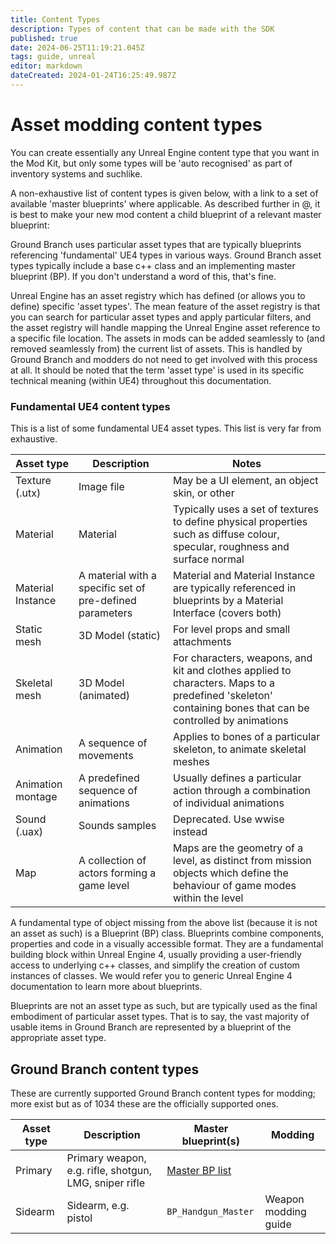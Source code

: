 ```yaml
---
title: Content Types
description: Types of content that can be made with the SDK
published: true
date: 2024-06-25T11:19:21.045Z
tags: guide, unreal
editor: markdown
dateCreated: 2024-01-24T16:25:49.987Z
---
```


# Asset modding content types

You can create essentially any Unreal Engine content type that you want in the Mod Kit, but only some types will be 'auto recognised' as part of inventory systems and suchlike.

A non-exhaustive list of content types is given below, with a link to a set of available 'master blueprints' where applicable. As described further in @, it is best to make your new mod content a child blueprint of a relevant master blueprint:

Ground Branch uses particular asset types that are typically blueprints referencing 'fundamental' UE4 types in various ways. Ground Branch asset types typically include a base c++ class and an implementing master blueprint (BP). If you don't understand a word of this, that's fine.

Unreal Engine has an asset registry which has defined (or allows you to define) specific 'asset types'. The mean feature of the asset registry is that you can search for particular asset types and apply particular filters, and the asset registry will handle mapping the Unreal Engine asset reference to a specific file location. The assets in mods can be added seamlessly to (and removed seamlessly from) the current list of assets. This is handled by Ground Branch and modders do not need to get involved with this process at all. It should be noted that the term 'asset type' is used in its specific technical meaning (within UE4) throughout this documentation.

### Fundamental UE4 content types

This is a list of some fundamental UE4 asset types. This list is very far from exhaustive.

| Asset type | Description | Notes |
| --- | --- | --- |
| Texture (.utx) | Image file | May be a UI element, an object skin, or other |
| Material | Material | Typically uses a set of textures to define physical properties such as diffuse colour, specular, roughness and surface normal |
| Material Instance | A material with a specific set of pre-defined parameters | Material and Material Instance are typically referenced in blueprints by a Material Interface (covers both) 
| Static mesh | 3D Model (static) | For level props and small attachments |
| Skeletal mesh | 3D Model (animated) | For characters, weapons, and kit and clothes applied to characters. Maps to a predefined 'skeleton' containing bones that can be controlled by animations |
| Animation | A sequence of movements | Applies to bones of a particular skeleton, to animate skeletal meshes |
| Animation montage | A predefined sequence of animations | Usually defines a particular action through a combination of individual animations |
| Sound (.uax) | Sounds samples | Deprecated. Use wwise instead |
| Map | A collection of actors forming a game level | Maps are the geometry of a level, as distinct from mission objects which define the behaviour of game modes within the level |

A fundamental type of object missing from the above list (because it is not an asset as such) is a Blueprint (BP) class. Blueprints combine components, properties and code in a visually accessible format. They are a fundamental building block within Unreal Engine 4, usually providing a user-friendly access to underlying c++ classes, and simplify the creation of custom instances of classes. We would refer you to generic Unreal Engine 4 documentation to learn more about blueprints.

Blueprints are not an asset type as such, but are typically used as the final embodiment of particular asset types. That is to say, the vast majority of usable items in Ground Branch are represented by a blueprint of the appropriate asset type.

## Ground Branch content types
These are currently supported Ground Branch content types for modding; more exist but as of 1034 these are the officially supported ones.

| Asset type | Description | Master blueprint(s) | Modding |
| --- | --- | --- | --- |
| Primary | Primary weapon, e.g. rifle, shotgun, LMG, sniper rifle | [Master BP list](/modding/sdk/master-bps-weapons) |  |
| Sidearm | Sidearm, e.g. pistol | `BP_Handgun_Master` | Weapon modding guide |

